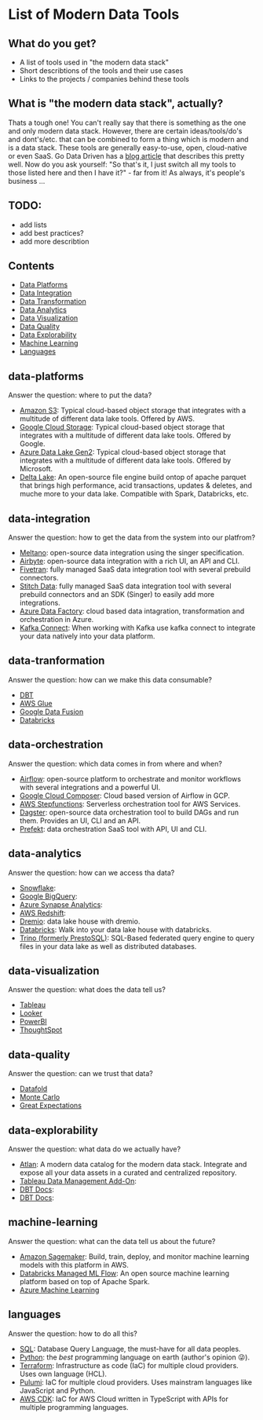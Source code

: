 # List of Modern Data Tools

## What do you get?
- A list of tools used in "the modern data stack" 
- Short describtions of the tools and their use cases
- Links to the projects / companies behind these tools

## What is "the modern data stack", actually?
Thats a tough one! You can't really say that there is something as the one and only modern data stack. However, there are certain ideas/tools/do's and dont's/etc. that can be combined to form a thing which is modern and is a data stack. These tools are generally easy-to-use, open, cloud-native or even SaaS. Go Data Driven has a [blog article](https://godatadriven.com/blog/modern-data-stack-the-road-to-democratizing-data/) that describes this pretty well. Now do you ask yourself: "So that's it, I just switch all my tools to those listed here and then I have it?" - far from it! As always, it's people's business ...

## TODO:
- add lists
- add best practices?
- add more describtion

## Contents

- [Data Platforms](#data-platforms)
- [Data Integration](#data-integration)
- [Data Transformation](#data-tranformation)
- [Data Analytics](#data-analytics)
- [Data Visualization](#data-visualization)
- [Data Quality](#data-quality)
- [Data Explorability](#data-explorability)
- [Machine Learning](#machine-learning)
- [Languages](#languages)

## data-platforms
Answer the question: where to put the data?


- [Amazon S3](https://aws.amazon.com/s3/): Typical cloud-based object storage that integrates with a multitude of different data lake tools. Offered by AWS.
- [Google Cloud Storage](https://cloud.google.com/storage): Typical cloud-based object storage that integrates with a multitude of different data lake tools. Offered by Google.
- [Azure Data Lake Gen2](https://docs.microsoft.com/en-us/azure/storage/blobs/data-lake-storage-introduction): Typical cloud-based object storage that integrates with a multitude of different data lake tools. Offered by Microsoft.
- [Delta Lake](https://delta.io/): An open-source file engine build ontop of apache parquet that brings high performance, acid transactions, updates & deletes, and muche more to your data lake. Compatible with Spark, Databricks, etc. 

## data-integration
Answer the question: how to get the data from the system into our platfrom?


- [Meltano](https://meltano.com/): open-source data integration using the singer specification.
- [Airbyte](https://airbyte.io/): open-source data integration with a rich UI, an API and CLI.
- [Fivetran](https://fivetran.com/): fully managed SaaS data integration tool with several prebuild connectors.
- [Stitch Data](https://www.stitchdata.com/): fully managed SaaS data integration tool with several prebuild connectors and an SDK (Singer) to easily add more integrations.
- [Azure Data Factory](https://docs.microsoft.com/en-us/azure/data-factory/quickstart-create-data-factory-portal): cloud based data intagration, transformation and orchestration in Azure.
- [Kafka Connect](https://docs.confluent.io/platform/current/connect/index.html#:~:text=Kafka%20Connect%20is%20a%20free,Kafka%20Connect%20for%20Confluent%20Platform.): When working with Kafka use kafka connect to integrate your data natively into your data platform.

## data-tranformation
Answer the question: how can we make this data consumable?


- [DBT]()
- [AWS Glue]()
- [Google Data Fusion]()
- [Databricks]()


## data-orchestration
Answer the question: which data comes in from where and when?

- [Airflow](https://airflow.apache.org/): open-source platform to orchestrate and monitor workflows with several integrations and a powerful UI.
- [Google Cloud Composer](https://cloud.google.com/composer): Cloud based version of Airflow in GCP.
- [AWS Stepfunctions](https://aws.amazon.com/step-functions/): Serverless orchestration tool for AWS Services.
- [Dagster](https://dagster.io/): open-source data orchestration tool to build DAGs and run them. Provides an UI, CLI and an API. 
- [Prefekt](https://www.prefect.io/): data orchestration SaaS tool with API, UI and CLI.


## data-analytics
Answer the question: how can we access tha data?

- [Snowflake]():
- [Google BigQuery]():
- [Azure Synapse Analytics]():
- [AWS Redshift]():
- [Dremio](): data lake house with dremio.
- [Databricks](): Walk into your data lake house with databricks.
- [Trino (formerly PrestoSQL)](): SQL-Based federated query engine to query files in your data lake as well as distributed databases.


## data-visualization
Answer the question: what does the data tell us?

- [Tableau]()
- [Looker]()
- [PowerBI]()
- [ThoughtSpot]()


## data-quality
Answer the question: can we trust that data?

- [Datafold]()
- [Monte Carlo]()
- [Great Expectations]()

## data-explorability
Answer the question: what data do we actually have?

- [Atlan](https://atlan.com/platform/data-catalog/): A modern data catalog for the modern data stack. Integrate and expose all your data assets in a curated and centralized repository. 
- [Tableau Data Management Add-On]():
- [DBT Docs]():
- [DBT Docs]():


## machine-learning
Answer the question: what can the data tell us about the future?


- [Amazon Sagemaker](https://aws.amazon.com/sagemaker/): Build, train, deploy, and monitor machine learning models with this platform in AWS.
- [Databricks Managed ML Flow](https://databricks.com/product/managed-mlflow): An open source machine learning platform based on top of Apache Spark.
- [Azure Machine Learning](https://azure.microsoft.com/en-us/services/machine-learning/#features)


## languages
Answer the question: how to do all this?


- [SQL](https://en.wikipedia.org/wiki/SQL): Database Query Language, the must-have for all data peoples.
- [Python](https://www.python.org/): the *best* programming language on earth (author's opinion 😜).
- [Terraform](https://www.terraform.io/): Infrastructure as code (IaC) for multiple cloud providers. Uses own language (HCL).
- [Pulumi](https://www.pulumi.com/): IaC for multiple cloud providers. Uses mainstram languages like JavaScript and Python.
- [AWS CDK](https://github.com/aws/aws-cdk): IaC for AWS Cloud written in TypeScript with APIs for multiple programming languages.

